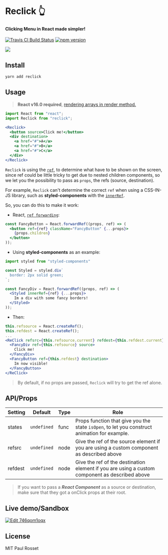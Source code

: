 # Reclick 👆

#### Clicking Menu in React made simpler!

[![Travis CI Build Status](https://travis-ci.org/PaulRosset/reclick.svg?branch=master)](https://travis-ci.org/PaulRosset/reclick)
[![npm version](https://badge.fury.io/js/reclick.svg)](https://badge.fury.io/js/reclick)

![](demo.gif)

## Install

```sh
yarn add reclick
```

## Usage

> **React v16.0 required**, [rendering arrays in render method.](https://reactjs.org/blog/2017/09/26/react-v16.0.html)

```js
import React from "react";
import Reclick from "reclick";
```

```jsx
<Reclick>
  <button source>Click me!</button>
  <div destination>
    <a href="#">A</a>
    <a href="#">B</a>
    <a href="#">C</a>
  </div>
</Reclick>
```

`Reclick` is using the [`ref`](https://reactjs.org/docs/refs-and-the-dom.html), to determine what have to be shown on the screen, since ref could be little tricky to get due to nested children components, so we let you the possibility to pass as `props`, the refs (source, destination).

For example, `Reclick` can't determine the correct `ref` when using a CSS-IN-JS library, such as **styled-components** with the [`innerRef`](https://github.com/styled-components/styled-components/issues/927).

So, you can do this to make it work:

- React, [`ref forwarding`](https://reactjs.org/docs/forwarding-refs.html):

```jsx
const FancyButton = React.forwardRef((props, ref) => (
  <button ref={ref} className="FancyButton" {...props}>
    {props.children}
  </button>
));
```

- Using **styled-components** as an example:

```jsx
import styled from "styled-components"

const Styled = styled.div`
  border: 2px solid green;
`;

const FancyDiv = React.forwardRef((props, ref) => (
  <Styled innerRef={ref} {...props}>
    Im a div with some fancy borders!
  </Styled>
));
```

- Then:
```jsx
this.refsource = React.createRef();
this.refdest = React.createRef();
...
<ReClick refsrc={this.refsource.current} refdest={this.refdest.current}>
  <FancyDiv ref={this.refsource} source>
    Click me!
  </FancyDiv>
  <FancyButton ref={this.refdest} destination>
    Im now visible!
  </FancyButton>
</ReClick>
```

> By default, if no props are passed, `Reclick` will try to get the ref alone.

## API/Props

|Setting|Default|Type|Role|
|--- |--- |--- |--- |
|states|`undefined`|func|Props function that give you the state `isOpen`, to let you construct animation for example.|
|refsrc|`undefined`|node|Give the ref of the source element if you are using a custom component as described above|
|refdest|`undefined`|node|Give the ref of the destination element if you are using a custom component as described above|

> If you want to pass a **_React Component_** as a source or destination, make sure that they got a onClick props at their root.

## Live demo/Sandbox

[![Edit 746qom1oqx](https://codesandbox.io/static/img/play-codesandbox.svg)](https://codesandbox.io/s/746qom1oqx)

## License

MIT Paul Rosset

